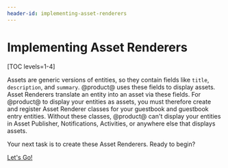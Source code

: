 ```yaml
---
header-id: implementing-asset-renderers
---
```


# Implementing Asset Renderers

[TOC levels=1-4]

Assets are generic versions of entities, so they contain fields like `title`,
`description`, and `summary`. @product@ uses these fields to display assets. 
Asset Renderers translate an entity into an asset via these fields. For 
@product@ to display your entities as assets, you must therefore create and 
register Asset Renderer classes for your guestbook and guestbook entry entities. 
Without these classes, @product@ can't display your entities in Asset Publisher, 
Notifications, Activities, or anywhere else that displays assets. 

Your next task is to create these Asset Renderers. Ready to begin? 

<a class="go-link btn btn-primary" href="/develop/tutorials/-/knowledge_base/7-0/implementing-a-guestbook-asset-renderer">Let's Go!<span class="icon-circle-arrow-right"></span></a>
